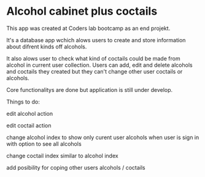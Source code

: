 # Alcohol cabinet plus coctails

This app was created at Coders lab bootcamp as an end projekt.

It's a database app wchich alows users to create and store information about difrent kinds off alcohols. 

It also alows user to check what kind of coctails could be made from alcohol in current user collection. Users can add, edit and delete alcohols and coctails they created but they can't change other user coctails or alcohols.

Core functionalitys are done but application is still under develop.

Things to do:

edit alcohol action

edit coctail action

change alcohol index to show only curent user alcohols when user is sign in with option to see all alcohols

change coctail index similar to alcohol index

add posibility for coping other users alcohols / coctails

